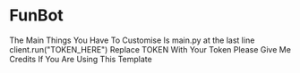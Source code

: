 # FunBot
The Main Things You Have To Customise Is main.py at the last line client.run("TOKEN_HERE")
Replace TOKEN With Your Token
Please Give Me Credits If You Are Using This Template
